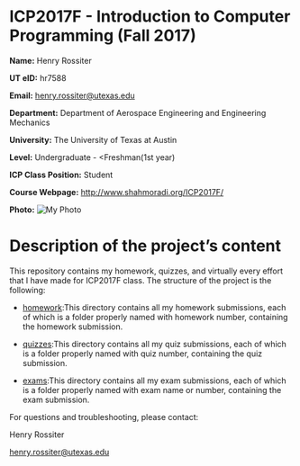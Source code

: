 # ICP2017F - Introduction to Computer Programming (Fall 2017)

**Name:** Henry Rossiter

**UT eID:** hr7588

**Email:** henry.rossiter@utexas.edu

**Department:** Department of Aerospace Engineering and Engineering Mechanics

**University:** The University of Texas at Austin

**Level:** Undergraduate - <Freshman(1st year)

**ICP Class Position:** Student

**Course Webpage:** <http://www.shahmoradi.org/ICP2017F/>

**Photo:** ![My Photo](https://pbs.twimg.com/profile_images/847532398791315456/_aEyflMG_400x400.jpg "pic of me")

# Description of the project’s content

This repository contains my homework, quizzes, and virtually every effort that I have made for ICP2017F class. The structure of the project is the following:

+ [homework](https://github.com/henryrossiter/icp2017f/tree/master/homework):This directory contains all my homework submissions, each of which is a folder properly named with homework number, containing the homework submission.

+ [quizzes](https://github.com/henryrossiter/icp2017f/tree/master/quiz):This directory contains all my quiz submissions, each of which is a folder properly named with quiz number, containing the quiz submission.

+ [exams](https://github.com/henryrossiter/icp2017f/tree/master/exam):This directory contains all my exam submissions, each of which is a folder properly named with exam name or number, containing the exam submission.

For questions and troubleshooting, please contact:


Henry Rossiter


henry.rossiter@utexas.edu

